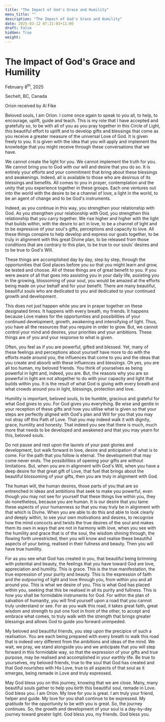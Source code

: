 ```yaml
---
title: "The Impact of God's Grace and Humility"
menu_title: ""
description: "The Impact of God's Grace and Humility"
date: 2025-03-12 07:21:03+11:00
draft: False
hidden: True
weight:
---
```

# The Impact of God's Grace and Humility

February 8<sup>th</sup>, 2025

Sechelt, BC, Canada

Orion received by Al Fike

Beloved souls, I am Orion. I come once again to speak to you all, to help, to encourage, uplift, guide and teach. This is my role that I have accepted and gratefully so, to be with all of you as you pray together in this Circle of Light, this beautiful effort to uplift and to develop gifts and blessings that come as you receive a greater measure of the universal Love of God. It is given freely to you. It is given with the idea that you will apply and implement the knowledge that you might receive through these conversations that we have.

We cannot create the light for you. We cannot implement the truth for you. We cannot bring you to God with our will and desire that you do so. It is entirely your efforts and your commitment that bring about these blessings and awakenings. Indeed, all is available to those who are desirous of its blessings and benefits. All comes to you in prayer, contemplation and the unity that you experience together in these groups. Each one ventures out into the world with the desire to be a channel of love, a light in the world, to be an agent of change and to be God's instruments.

Indeed, as you continue in this way, you strengthen your relationship with God. As you strengthen your relationship with God, you strengthen this relationship that you carry together. We rise higher and higher with the light that builds within, with the desire to act in love, to be a channel of light and to be expressive of your soul's gifts, perceptions and capacity to love. All these things conspire to help develop and express our goals together, to be truly in alignment with this great Divine plan, to be released from those conditions that are contrary to this plan, to be true to our souls’ desires and to be true to God's Will.

These things are accomplished day by day, step by step, through the opportunities that God places before you so that you might learn and grow, be tested and choose. All of these things are of great benefit to you. If you were aware of all that goes into assisting you in your daily life, assisting you in the growing, blossoming of your soul, you would be amazed at the efforts being made on your behalf and for your benefit. There are many beautiful, beautiful souls who are dedicated to you and dedicated to your continued growth and development.

This does not just happen while you are in prayer together on these designated times. It happens with every breath, my friends. It happens because Love makes for the opportunities and possibilities of your continued development, growth, awakening and intensifying of light. Thus, you have all the resources that you require in order to grow. But, we cannot control your mind and desires, your priorities and your ambitions. These things are of you and your response to what is given.

Often, you feel as if you are powerful, gifted and blessed. Yet, many of these feelings and perceptions about yourself have more to do with the efforts made around you, the influences that come to you and the ideas that you create and absorb with these influences and blessings. Oh yes, you are all too human, my beloved friends. You think of yourselves as being powerful in light and, indeed, you are. But, the reasons why you are so powerful in light are not altogether to do with your capacity and light that builds within you. It is the result of what God is giving with every breath and what crowds around you in light, blessings, protection and love.

Humility is important, beloved souls, to be humble, gracious and grateful for what God gives to you. For God gives you everything. Be wise and gentle in your reception of these gifts and how you utilise what is given so that your steps are perfectly aligned with God's plan and Will for you that you may not stray off this Path of Love. That you may indeed walk it with dignity, grace, humility and honesty. That indeed you see that there is much, much more that needs to be developed and awakened and that you may yearn for this, beloved souls.

Do not pause and rest upon the laurels of your past glories and development, but walk forward in love, desire and anticipation of what is to come. For the path that you follow is eternal. The development that may come never ends. The possibilities of opening your gifts are without limitations. But, when you are in alignment with God's Will, when you have a deep desire for that great gift of Love, that fuel that brings about the beautiful blossoming of your gifts, then you are truly in alignment with God.

The human will, the human desires, those parts of you that are so entrenched in ideas and ambitions that seek to make you powerful, even though you may not see for yourself that these things live within you, they do nonetheless, because you are human. It is our desire that you tame these aspects of your humanness so that you may truly be in alignment with that which is Divine. When you are able to do this and able to look clearly and deeply within, to see your own motivations and desires, to recognise how the mind concocts and twists the true desires of the soul and makes them its own in ways that are not in harmony with love, when you see with the humility and grace that is of the soul, the wisdom shining through, the flowing forth unrestricted, then you will know and realise these beautiful aspects of your being, realised in their fullness and beauty. Then you will have true humility.

For as you see what God has created in you, that beautiful being brimming with potential and beauty, the feelings that you have toward God are love, appreciation and humility. This is grace. This is the true manifestation, the true expression of your purity and beauty. This is the expression of faith and the outpouring of light and love through you, from within you and all around you. This is what we desire of you. This is what God has placed within you, seeking that this be realised in all its purity and fullness. This is how you shall be formidable instruments for God. For within the plan of salvation of humanity, you will find yourself upon a road that you cannot truly understand or see. For as you walk this road, it takes great faith, great wisdom and strength to put one foot in front of the other, to accept and embrace what comes, to truly walk with the strength that brings greater blessings and allows God to guide you forward unimpeded.

My beloved and beautiful friends, you step upon the precipice of such a realisation. You are each being prepared with every breath to walk this road that is indeed very different from the ambitions and ideas of the mind. We wait, we pray, we stand alongside you and we anticipate that you will step forward in this formidable way, so that the expression of your gifts and true purpose, may be realised and accomplished in your earthly life. Be true to yourselves, my beloved friends, true to the soul that God has created and that God nourishes with His Love, true to all aspects of that soul as it emerges, being remade in Love and truly expressed.

May God bless you on this journey, knowing that we are close. Many, many beautiful souls gather to help you birth this beautiful soul, remade in Love. God bless you. I am Orion. My love for you is great. I am truly your friend, helper and guide. My love for you shall continue to be expressed. My gratitude for the opportunity to be with you is great. So, the journey continues. So, the growth and development of your soul is a day-by-day journey toward greater light. God bless you, my friends. God bless you.
